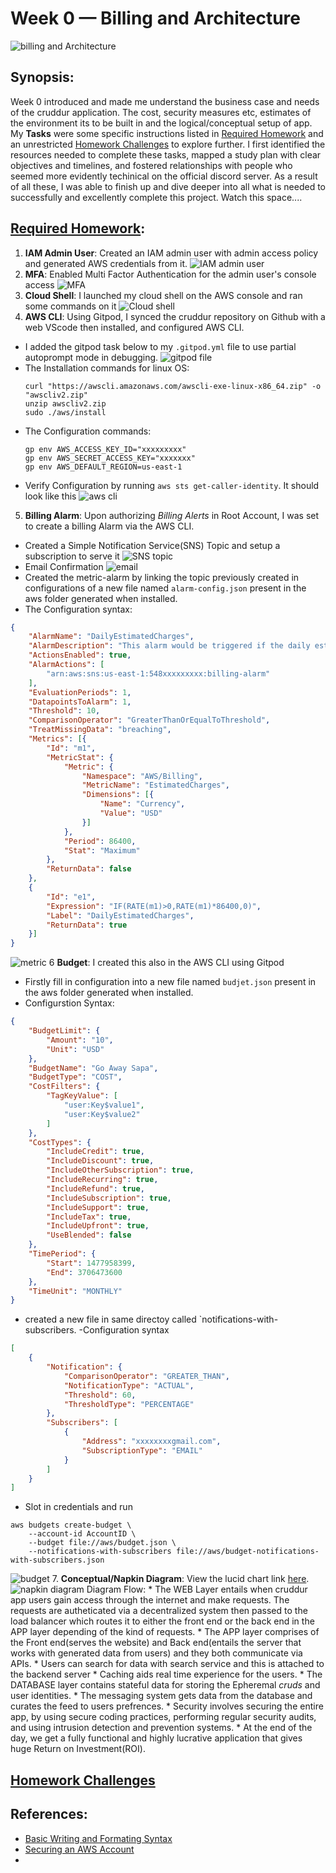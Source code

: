 # Week 0 — Billing and Architecture
![billing and Architecture](assets/wk0/week0.png)

## Synopsis:
Week 0 introduced and made me understand the business case and needs of the cruddur application. The cost, security measures etc, estimates of the environment its to be built in and the logical/conceptual setup of app. My **Tasks** were some specific instructions listed in [Required Homework](#required) and an unrestricted [Homework Challenges](#challenges) to explore further. I first identified the resources  needed to complete these tasks, mapped a study plan with clear objectives and timelines, and fostered relationships with people who seemed more evidently techinical on the official discord server. As a result of all these, I was able to finish up and dive deeper into all what is needed to successfully and excellently complete this project. Watch  this space....
 
## [Required Homework](#required):
1. **IAM Admin User**: Created an IAM admin user with admin access policy and generated AWS credentials from it.
![IAM admin user](assets/wk0/admin2.png)
2. **MFA**: Enabled Multi Factor Authentication for the admin user's console access
![MFA](assets/wk0/MFA.png)
3. **Cloud Shell**: I launched my cloud shell on the AWS console and ran some commands on it
![Cloud shell](assets/wk0/cloudshell.png)
4. **AWS CLI**: Using Gitpod, I synced the cruddur repository on Github with a web VScode then installed, and configured AWS CLI. 
- I added the gitpod task below to my `.gitpod.yml` file to use partial autoprompt mode in debugging.
![gitpod file](assets/wk0/gitpod.png)
- The Installation commands for linux OS:
	```shell
	curl "https://awscli.amazonaws.com/awscli-exe-linux-x86_64.zip" -o "awscliv2.zip"
	unzip awscliv2.zip
	sudo ./aws/install
	```
- The Configuration commands:
	```shell
	gp env AWS_ACCESS_KEY_ID="xxxxxxxxx"
	gp env AWS_SECRET_ACCESS_KEY="xxxxxxx"
	gp env AWS_DEFAULT_REGION=us-east-1
	```
- Verify Configuration by running `aws sts get-caller-identity`. It should look like this
![aws cli](assets/wk0/confirmconfigure.png)
5. **Billing Alarm**: Upon authorizing *Billing Alerts* in Root Account, I was set to create a billing Alarm via the AWS CLI.
- Created a Simple Notification Service(SNS) Topic and setup a subscription to serve it
![SNS topic](assets/wk0/snsconfig.png)
- Email Confirmation
![email](assets/wk0/snsconfirmed.png)
- Created the metric-alarm by linking the topic previously created in configurations of a new file named `alarm-config.json` present in the aws folder generated when installed.
- The Configuration syntax:
```json
{
    "AlarmName": "DailyEstimatedCharges",
    "AlarmDescription": "This alarm would be triggered if the daily estimated charges exceeds 10$",
    "ActionsEnabled": true,
    "AlarmActions": [
        "arn:aws:sns:us-east-1:548xxxxxxxxx:billing-alarm"
    ],
    "EvaluationPeriods": 1,
    "DatapointsToAlarm": 1,
    "Threshold": 10,
    "ComparisonOperator": "GreaterThanOrEqualToThreshold",
    "TreatMissingData": "breaching",
    "Metrics": [{
        "Id": "m1",
        "MetricStat": {
            "Metric": {
                "Namespace": "AWS/Billing",
                "MetricName": "EstimatedCharges",
                "Dimensions": [{
                    "Name": "Currency",
                    "Value": "USD"
                }]
            },
            "Period": 86400,
            "Stat": "Maximum"
        },
        "ReturnData": false
    },
    {
        "Id": "e1",
        "Expression": "IF(RATE(m1)>0,RATE(m1)*86400,0)",
        "Label": "DailyEstimatedCharges",
        "ReturnData": true
    }]
}
```
![metric](assets/wk0/metrics.png)
6 **Budget**: I created this also in the AWS CLI using Gitpod
- Firstly fill in configuration into a new file named `budjet.json` present in the aws folder generated when installed.
- Configurstion Syntax:
```json
{
    "BudgetLimit": {
        "Amount": "10",
        "Unit": "USD"
    },
    "BudgetName": "Go Away Sapa",
    "BudgetType": "COST",
    "CostFilters": {
        "TagKeyValue": [
            "user:Key$value1",
            "user:Key$value2"
        ]
    },
    "CostTypes": {
        "IncludeCredit": true,
        "IncludeDiscount": true,
        "IncludeOtherSubscription": true,
        "IncludeRecurring": true,
        "IncludeRefund": true,
        "IncludeSubscription": true,
        "IncludeSupport": true,
        "IncludeTax": true,
        "IncludeUpfront": true,
        "UseBlended": false
    },
    "TimePeriod": {
        "Start": 1477958399,
        "End": 3706473600
    },
    "TimeUnit": "MONTHLY"
}
```
- created a new file in same directoy called `notifications-with-subscribers.
-Configuration syntax
```json
[
    {
        "Notification": {
            "ComparisonOperator": "GREATER_THAN",
            "NotificationType": "ACTUAL",
            "Threshold": 60,
            "ThresholdType": "PERCENTAGE"
        },
        "Subscribers": [
            {
                "Address": "xxxxxxxxgmail.com",
                "SubscriptionType": "EMAIL"
            }
        ]
    }
]
```
- Slot in credentials and run
```shell
aws budgets create-budget \
    --account-id AccountID \
    --budget file://aws/budget.json \
    --notifications-with-subscribers file://aws/budget-notifications-with-subscribers.json
``` 
![budget](assets/wk0/budget.png)
7. **Conceptual/Napkin Diagram**: View the lucid chart link [here](https://lucid.app/lucidchart/da34a832-f420-41d2-b821-dd99199001f5/edit?viewport_loc=-540%2C-150%2C3180%2C1620%2C0_0&invitationId=inv_7b6ebe3b-c751-47cf-8046-03f49f44ffe5).
![napkin diagram](assets/wk0/napkin1.png)
Diagram Flow:
	* The WEB Layer entails when cruddur app users gain access through the internet and make requests. The requests are autheticated via a decentralized system then passed to the load balancer which routes it to either the front end or the back end in the APP layer depending of the kind of requests.
	* The APP layer comprises of the Front end(serves the website) and Back end(entails the server that works with generated data from users) and they both communicate via APIs.
	* Users can search for data with search service and this is attached to the backend server
	* Caching aids real time experience for the users.
	* The DATABASE layer contains stateful data for storing the Epheremal *cruds* and user identities.		* The messaging system gets data from the database and curates the feed to users prefrences.
	* Security involves securing the entire app, by using secure coding practices, performing regular security audits, and using intrusion detection and prevention systems.
	* At the end of the day, we get a fully functional and highly lucrative application that gives huge Return on Investment(ROI).

## [Homework Challenges](#challenges)


## References:
* [Basic Writing and Formating Syntax](https://docs.github.com/en/get-started/writing-on-github/getting-started-with-writing-and-formatting-on-github/basic-writing-and-formatting-syntax)
* [Securing an AWS Account](https://learn.cantrill.io/courses)
*

